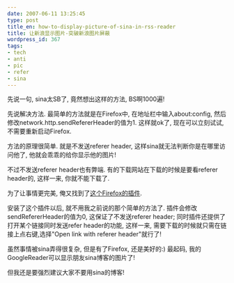 ```yaml
---
date: 2007-06-11 13:25:45
type: post
title_en: how-to-display-picture-of-sina-in-rss-reader
title: 让新浪显示图片-突破新浪图片屏蔽
wordpress_id: 367
tags:
- tech
- anti
- pic
- refer
- sina
---
```


先说一句, sina太SB了, 竟然想出这样的方法, BS啊1000遍!

先说解决方法. 最简单的方法就是在Firefox中, 在地址栏中输入about:config, 然后修改network.http.sendRefererHeader的值为1. 这样就ok了, 现在可以立刻试试, 不需要重新启动Firefox.

方法的原理很简单. 就是不发送referer header, 这样sina就无法判断你是在哪里访问他了, 他就会乖乖的给你显示他的图片!

不过不发送referer header也有弊端. 有的下载网站在下载的时候是要看referer header的, 这样一来, 你就不能下载了.

为了让事情更完美, 俺又找到了[这个Firefox的插件](http://labs.beffa.org/sendreferer/).

安装了这个插件以后, 就不用我之前说的那个简单的方法了. 插件会修改sendRefererHeader的值为0, 这保证了不发送referer header; 同时插件还提供了打开某个链接同时发送refer header的功能, 这样一来, 需要下载的时候就只需在链接上点右键,选择"Open link with referer header"就行了!

虽然事情被sina弄得很复杂, 但是有了Firefox, 还是美好的:) 最起码, 我的GoogleReader可以显示朋友sina博客的图片了!

但我还是要强烈建议大家不要用sina的博客!
